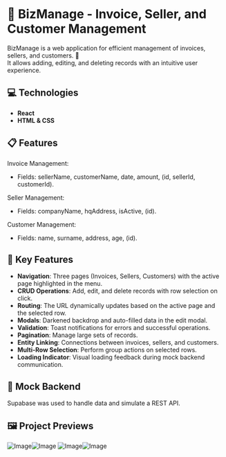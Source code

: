 # 💼 BizManage - Invoice, Seller, and Customer Management  

BizManage is a web application for efficient management of invoices, sellers, and customers. 🚀  
It allows adding, editing, and deleting records with an intuitive user experience.  

## 💻 Technologies  
-  **React**  
-  **HTML & CSS**  

## 📋 Features  
 Invoice Management:  
- Fields: sellerName, customerName, date, amount, (id, sellerId, customerId).  

 Seller Management:  
- Fields: companyName, hqAddress, isActive, (id).  

 Customer Management:  
- Fields: name, surname, address, age, (id).  

## 🚀 Key Features  
- **Navigation**: Three pages (Invoices, Sellers, Customers) with the active page highlighted in the menu.  
- **CRUD Operations**: Add, edit, and delete records with row selection on click.  
- **Routing**: The URL dynamically updates based on the active page and the selected row.  
- **Modals**: Darkened backdrop and auto-filled data in the edit modal.  
- **Validation**: Toast notifications for errors and successful operations.  
- **Pagination**: Manage large sets of records.  
- **Entity Linking**: Connections between invoices, sellers, and customers.  
- **Multi-Row Selection**: Perform group actions on selected rows.  
- **Loading Indicator**: Visual loading feedback during mock backend communication.  

## 🧪 Mock Backend  
Supabase was used to handle data and simulate a REST API.  

## 🖼️ Project Previews

![Image](https://github.com/user-attachments/assets/c6d8c4dc-9e15-46d2-b1c5-8d1fa7299a02)![Image](https://github.com/user-attachments/assets/157605ab-73a8-4fbc-8cec-503d8e63e0f0)
![Image](https://github.com/user-attachments/assets/8d8216ea-e55c-4cf0-8f5d-b94f090d401c)![Image](https://github.com/user-attachments/assets/5aac05a4-43cb-45e5-9836-cac2ece16109)
